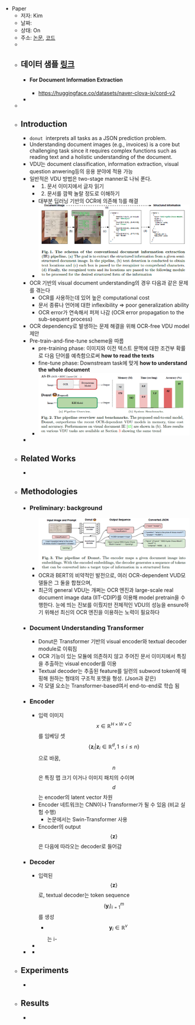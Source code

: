 - Paper
	- 저자: Kim
	- 날짜:
	- 상태: On
	- 주소: [논문](https://arxiv.org/abs/2111.15664), [코드](https://github.com/clovaai/donut)
	-
	- ## 데이터 샘플 [링크](https://github.com/clovaai/donut#data)
		- #### For Document Information Extraction
			- https://huggingface.co/datasets/naver-clova-ix/cord-v2
		-
	-
	- ## Introduction
		- `donut`  interprets all tasks as a JSON prediction problem.
		- Understanding document images (e.g., invoices) is a core but challenging task since it requires complex functions such as reading text and a holistic understanding of the document.
		- VDU는 document classification, information extraction, visual question anwering등의 응용 분야에 적용 가능
		- 일반적은 VDU 방법은 two-stage manner로 나눠 푼다.
			- 1) 문서 이미지에서 글자 읽기
			- 2) 문서를 깜짝 놀랄 정도로 이해하기
			- 대부분 딥러닝 기반의 OCR에 의존해 1)를 해결
			- ![image.png](../assets/image_1669701171135_0.png)
		- OCR 기반의 visual document understanding의 경우 다음과 같은 문제를 겪는다
			- OCR를 사용하는데 있어 높은 computational cost
			- 문서 종류나 언어에 대한 inflexibility => poor generalization ability
			- OCR error가 연속해서 퍼져 나감 (OCR error propagation to the sub-sequent process)
		- OCR dependency로 발생하는 문제 해결을 위해 OCR-free VDU model 제안
		- Pre-train-and-fine-tune scheme을 따름
			- pre-training phase: 이미지와 이전 텍스트 문맥에 대한 조건부 확률로 다음 단어를 예측함으로써 **how to read the texts**
			- fine-tune phase: Downstream task에 맞게 **how to understand the whole document**
			- ![image.png](../assets/image_1669798011071_0.png)
		-
	- ## Related Works
		-
	- ## Methodologies
		- ### Preliminary: background
			- ![image.png](../assets/image_1669798076279_0.png)
			- OCR과 BERT의 비약적인 발전으로, 여러 OCR-dependent VUD모델들은 그 둘을 합쳤으며,
			- 최근의 general VDU는 개쩌는 OCR 엔진과 large-scale real document image data (IIT-CDIP)를 이용해 model pretrain을 수행한다. 눈에 띄는 진보를 이뤘지만 전체적인 VDU의 성능을 ensure하기 위해선 최신의 OCR 엔진을 이용하는 노력이 필요하다
		- ### Document Understanding Transformer
			- Donut은 Transformer 기반의 visual encoder와 textual decoder module로 이뤄짐
			- OCR 기능이 있는 모듈에 의존하지 않고 주어진 문서 이미지에서 특징을 추출하는 visual encoder를 이용
			- Textual decoder는 추출된 feature를 일련의 subword token에 매핑해 원하는 형태의 구조적 포맷을 형성. (Json과 같은)
			- 각 모델 요소는 Transformer-based여서 end-to-end로 학습 됨
		- ### Encoder
			- 입력 이미지 $$x \in \mathbb{R}^{H \times W \times C}$$ 를 임베딩 셋 $$\{ \mathbf{z}_i|\mathbf{z}_i \in \mathbb{R}^d , 1\le i\le n \}$$으로 바꿈, $$n$$은 특징 맵 크기 이거나 이미지 패치의 수이며 $$d$$는 encoder의 latent vector 차원
			- Encoder 네트워크는 CNN이나 Transformer가 될 수 있음 (비교 실험 수행)
				- 논문에서는 Swin-Transformer 사용
			- Encoder의 output $$\{\mathbf{z}\}$$은 다음에 따라오는 decoder로 들어감
		- ### Decoder
			- 입력된 $$\{\mathbf{z}\}$$로, textual decoder는 token sequence $$(\mathbf{y}_i)^m_{i=1}$$를 생성
				- $$\mathbf{y}_i \in \mathbb{R}^v$$는 i-
			-
		-
			-
	- ## Experiments
		-
	- ## Results
		-